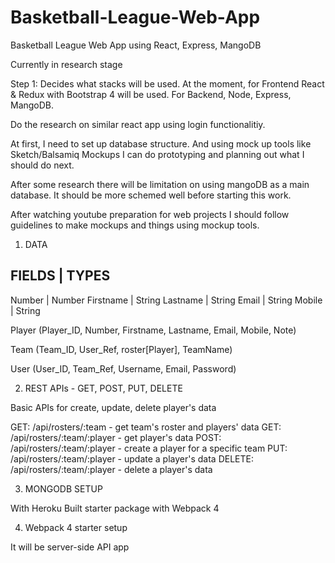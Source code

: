 # Basketball-League-Web-App
Basketball League Web App using React, Express, MangoDB

Currently in research stage

Step 1: Decides what stacks will be used. At the moment, for Frontend React & Redux with Bootstrap 4 will be used. For Backend, Node, Express, MangoDB.

Do the research on similar react app using login functionalitiy.


At first, I need to set up database structure. And using mock up tools like Sketch/Balsamiq Mockups I can do prototyping and planning out what I should do next.

After some research there will be limitation on using mangoDB as a main database. It should be more schemed well before starting this work.

After watching youtube preparation for web projects I should follow guidelines to make mockups and things using mockup tools.

1. DATA

FIELDS | TYPES
---------------
Number | Number
Firstname | String
Lastname | String
Email | String
Mobile | String

Player (Player_ID, Number, Firstname, Lastname, Email, Mobile, Note)

Team (Team_ID, User_Ref, roster[Player], TeamName)

User (User_ID, Team_Ref, Username, Email, Password)

2. REST APIs - GET, POST, PUT, DELETE

Basic APIs for create, update, delete player's data

GET: /api/rosters/:team - get team's roster and players' data
GET: /api/rosters/:team/:player - get player's data
POST: /api/rosters/:team/:player - create a player for a specific team
PUT: /api/rosters/:team/:player - update a player's data
DELETE: /api/rosters/:team/:player - delete a player's data

3. MONGODB SETUP

With Heroku
Built starter package with Webpack 4

4. Webpack 4 starter setup

It will be server-side API app

